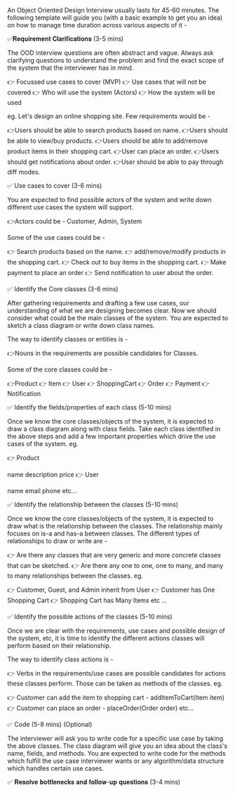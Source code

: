 An Object Oriented Design Interview usually lasts for 45-60 minutes. The following template will guide you (with a basic example to get you an idea) on how to manage time duration across various aspects of it -

✅𝐑𝐞𝐪𝐮𝐢𝐫𝐞𝐦𝐞𝐧𝐭 𝐂𝐥𝐚𝐫𝐢𝐟𝐢𝐜𝐚𝐭𝐢𝐨𝐧𝐬 (3-5 mins)

The OOD interview questions are often abstract and vague. Always ask clarifying questions to understand the problem and find the exact scope of the system that the interviewer has in mind.

👉 Focussed use cases to cover (MVP)
👉 Use cases that will not be covered
👉 Who will use the system (Actors)
👉 How the system will be used

eg. Let's design an online shopping site. Few requirements would be -

👉Users should be able to search products based on name.
👉Users should be able to view/buy products.
👉Users should be able to add/remove product items in their shopping cart.
👉User can place an order.
👉Users should get notifications about order.
👉User should be able to pay through diff modes.

✅ Use cases to cover (3-6 mins)

You are expected to find possible actors of the system and write down different use cases the system will support.

👉Actors could be - Customer, Admin, System

Some of the use cases could be -

👉 Search products based on the name.
👉 add/remove/modify products in the shopping cart.
👉 Check out to buy items in the shopping cart.
👉 Make payment to place an order
👉 Send notification to user about the order.

✅ Identify the Core classes (3-6 mins)

After gathering requirements and drafting a few use cases, our understanding of what we are designing becomes clear. Now we should consider what could be the main classes of the system. You are expected to sketch a class diagram or write down class names.

The way to identify classes or entities is -

👉Nouns in the requirements are possible candidates for Classes.

Some of the core classes could be -

👉Product
👉 Item
👉 User
👉 ShoppingCart
👉 Order
👉 Payment
👉 Notification

✅ Identify the fields/properties of each class (5-10 mins)

Once we know the core classes/objects of the system, it is expected to draw a class diagram along with class fields. Take each class identified in the above steps and add a few important properties which drive the use cases of the system.
eg.

👉 Product

name
description
price
👉 User

name
email
phone
etc...

✅ Identify the relationship between the classes (5-10 mins)

Once we know the core classes/objects of the system, it is expected to draw what is the relationship between the classes. The relationship mainly focuses on is-a and has-a between classes. The different types of relationships to draw or write are -

👉 Are there any classes that are very generic and more concrete classes that can be sketched.
👉 Are there any one to one, one to many, and many to many relationships between the classes.
eg.

👉 Customer, Guest, and Admin inherit from User
👉 Customer has One Shopping Cart
👉 Shopping Cart has Many Items
etc ...

✅ Identify the possible actions of the classes (5-10 mins)

Once we are clear with the requirements, use cases and possible design of the system, etc, it is time to identify the different actions classes will perform based on their relationship.

The way to identify class actions is -

👉 Verbs in the requirements/use cases are possible candidates for actions these classes perform. Those can be taken as methods of the classes.
eg.

👉 Customer can add the item to shopping cart - addItemToCart(Item item)
👉 Customer can place an order - placeOrder(Order order)
etc...

✅ Code (5-8 mins) (Optional)

The interviewer will ask you to write code for a specific use case by taking the above classes. The class diagram will give you an idea about the class's name, fields, and methods. You are expected to write code for the methods which fulfill the use case interviewer wants or any algorithm/data structure which handles certain use cases.

✅ 𝐑𝐞𝐬𝐨𝐥𝐯𝐞 𝐛𝐨𝐭𝐭𝐥𝐞𝐧𝐞𝐜𝐤𝐬 𝐚𝐧𝐝 𝐟𝐨𝐥𝐥𝐨𝐰-𝐮𝐩 𝐪𝐮𝐞𝐬𝐭𝐢𝐨𝐧𝐬 (3-4 mins)
